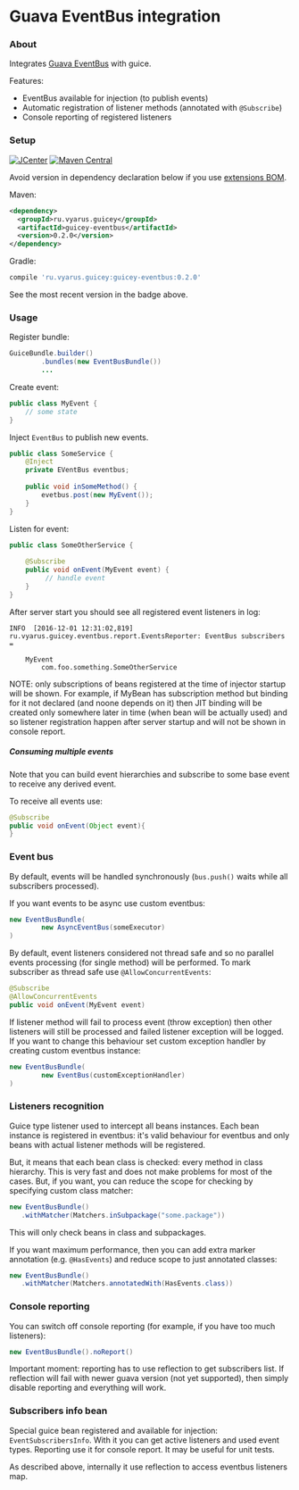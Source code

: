 # Guava EventBus integration

### About

Integrates [Guava EventBus](https://github.com/google/guava/wiki/EventBusExplained) with guice.
 
Features:

* EventBus available for injection (to publish events)
* Automatic registration of listener methods (annotated with `@Subscribe`)
* Console reporting of registered listeners
 
### Setup

[![JCenter](https://img.shields.io/bintray/v/vyarus/xvik/dropwizard-guicey-ext.svg?label=jcenter)](https://bintray.com/vyarus/xvik/dropwizard-guicey-ext/_latestVersion)
[![Maven Central](https://img.shields.io/maven-central/v/ru.vyarus.guicey/guicey-eventbus.svg?style=flat)](https://maven-badges.herokuapp.com/maven-central/ru.vyarus.guicey/guicey-eventbus)

Avoid version in dependency declaration below if you use [extensions BOM](../guicey-bom). 

Maven:

```xml
<dependency>
  <groupId>ru.vyarus.guicey</groupId>
  <artifactId>guicey-eventbus</artifactId>
  <version>0.2.0</version>
</dependency>
```

Gradle:

```groovy
compile 'ru.vyarus.guicey:guicey-eventbus:0.2.0'
```

See the most recent version in the badge above.

### Usage

Register bundle:

```java
GuiceBundle.builder()        
        .bundles(new EventBusBundle())
        ...
```

Create event:

```java
public class MyEvent {
    // some state
}
```

Inject `EventBus` to publish new events.

```java
public class SomeService {
    @Inject
    private EVentBus eventbus;    
    
    public void inSomeMethod() {
        evetbus.post(new MyEvent());
    }
}
```

Listen for event:

```java
public class SomeOtherService {
    
    @Subscribe
    public void onEvent(MyEvent event) {
         // handle event   
    }
}
```

After server start you should see all registered event listeners in log:

```
INFO  [2016-12-01 12:31:02,819] ru.vyarus.guicey.eventbus.report.EventsReporter: EventBus subscribers = 

    MyEvent
        com.foo.something.SomeOtherService        

```

NOTE: only subscriptions of beans registered at the time of injector startup will be shown.
 For example, if MyBean has subscription method but binding for it not declared (and noone depends on it)
 then JIT binding will be created only somewhere later in time (when bean will be actually used) and 
 so listener registration happen after server startup and will not be shown in console report.

##### Consuming multiple events
  
Note that you can build event hierarchies and subscribe to some base event to receive any derived event.   

To receive all events use:

```java
@Subscribe
public void onEvent(Object event){    
}
```
  
### Event bus 

By default, events will be handled synchronously (`bus.push()` waits while all subscribers processed).
 
If you want events to be async use custom eventbus:
 
```java
new EventBusBundle(
        new AsyncEventBus(someExecutor)
)
``` 

By default, event listeners considered not thread safe and so no parallel events processing (for single method) 
will be performed. To mark subscriber as thread safe use `@AllowConcurrentEvents`:

```java
@Subscribe
@AllowConcurrentEvents
public void onEvent(MyEvent event)      
```

If listener method will fail to process event (throw exception) then other listeners will still be processed
and failed listener exception will be logged. If you want to change this behaviour set custom exception 
handler by creating custom eventbus instance:

```java
new EventBusBundle(
        new EventBus(customExceptionHandler)
)
```

### Listeners recognition

Guice type listener used to intercept all beans instances. Each bean instance is registered in eventbus: 
it's valid behaviour for eventbus and only beans with actual listener methods will be registered.

But, it means that each bean class is checked: every method in class hierarchy. This is very fast and
 does not make problems for most of the cases. But, if you want, you can reduce the scope for checking by
 specifying custom class matcher:
 
 ```java
new EventBusBundle()
    .withMatcher(Matchers.inSubpackage("some.package"))
```

This will only check beans in class and subpackages.

If you want maximum performance, then you can add extra marker annotation (e.g. `@HasEvents`) and reduce
scope to just annotated classes:

 ```java
new EventBusBundle()
    .withMatcher(Matchers.annotatedWith(HasEvents.class))
```


### Console reporting

You can switch off console reporting (for example, if you have too much listeners):

```java
new EventBusBundle().noReport()
```

Important moment: reporting has to use reflection to get subscribers list. If reflection will fail with newer guava version
(not yet supported), then simply disable reporting and everything will work.

### Subscribers info bean

Special guice bean registered and available for injection: `EventSubscribersInfo`.
With it you can get active listeners and used event types. Reporting use it for console report.
It may be useful for unit tests.

As described above, internally it use reflection to access eventbus listeners map. 
